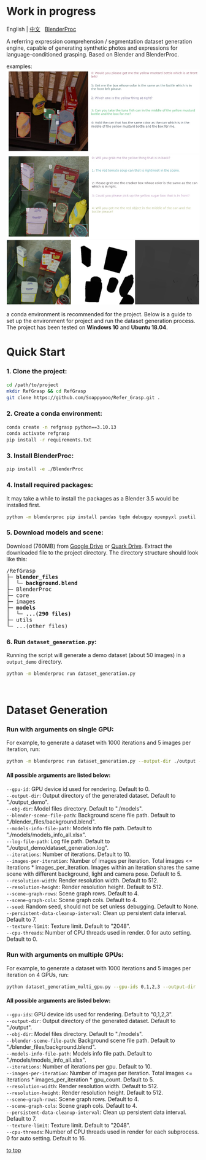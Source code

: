 <a id="top"></a>
# Work in progress
English | [中文](readme_zh.md) &nbsp;
[BlenderProc](https://github.com/DLR-RM/BlenderProc)

A referring expression comprehension / segmentation dataset generation engine,  capable of generating synthetic photos and expressions for language-conditioned grasping. Based on Blender and BlenderProc.

examples:  
![fig1](/images/fig1.jpg "fig1")
![fig2](/images/fig2.jpg "fig2")
![fig3](/images/fig3.png "fig3")

a conda environment is recommended for the project. Below is a guide to set up the environment for project and run the dataset generation process. The project has been tested on **Windows 10** and **Ubuntu 18.04**.
# Quick Start
### 1. Clone the project:
```bash
cd /path/to/project
mkdir RefGrasp && cd RefGrasp
git clone https://github.com/Soappyooo/Refer_Grasp.git .
```
### 2. Create a conda environment:
```bash
conda create -n refgrasp python==3.10.13
conda activate refgrasp
pip install -r requirements.txt
```
### 3. Install BlenderProc:
```bash
pip install -e ./BlenderProc
```
### 4. Install required packages:
It may take a while to install the packages as a Blender 3.5 would be installed first.
```bash
python -m blenderproc pip install pandas tqdm debugpy openpyxl psutil
```
### 5. Download models and scene:
Download (760MB) from [Google Drive](https://drive.google.com/file/d/1tDshqp_SNw9SoH4jtoeFkZu8dhrZSY12/view?usp=sharing) or [Quark Drive](https://pan.quark.cn/s/d94083a37db0). Extract the downloaded file to the project directory. The directory structure should look like this:
<pre>
/RefGrasp  
├─ <b>blender_files</b>
│  └─ <b>background.blend</b>
├─ BlenderProc  
├─ core  
├─ images 
├─ <b>models</b> 
│  └─ <b>...(290 files)</b>
├─ utils
└─ ...(other files)  
</pre>

### 6. Run `dataset_generation.py`:
Running the script will generate a demo dataset (about 50 images) in a `output_demo` directory.
```bash
python -m blenderproc run dataset_generation.py
```
<br>

# Dataset Generation
### Run with arguments on single GPU:
For example, to generate a dataset with 1000 iterations and 5 images per iteration, run:
```bash
python -m blenderproc run dataset_generation.py --output-dir ./output --iterations 1000 --images-per-iteration 5
```
#### All possible arguments are listed below:  
`--gpu-id`: GPU device id used for rendering. Default to 0.  
`--output-dir`: Output directory of the generated dataset. Default to "./output_demo".  
`--obj-dir`: Model files directory. Default to "./models".  
`--blender-scene-file-path`: Background scene file path. Default to "./blender_files/background.blend".  
`--models-info-file-path`: Models info file path. Default to "./models/models_info_all.xlsx".  
`--log-file-path`: Log file path. Default to "./output_demo/dataset_generation.log".  
`--iterations`: Number of iterations. Default to 10.  
`--images-per-iteration`: Number of images per iteration. Total images <= iterations * images_per_iteration. Images within an iteration shares the same scene with different background, light and camera pose. Default to 5.  
`--resolution-width`: Render resolution width. Default to 512.  
`--resolution-height`: Render resolution height. Default to 512.  
`--scene-graph-rows`: Scene graph rows. Default to 4.  
`--scene-graph-cols`: Scene graph cols. Default to 4.  
`--seed`: Random seed, should not be set unless debugging. Default to None.  
`--persistent-data-cleanup-interval`: Clean up persistent data interval. Default to 7.  
`--texture-limit`: Texture limit. Default to "2048".  
`--cpu-threads`: Number of CPU threads used in render. 0 for auto setting. Default to 0.  

### Run with arguments on multiple GPUs:
For example, to generate a dataset with 1000 iterations and 5 images per iteration on 4 GPUs, run:
```bash
python dataset_generation_multi_gpu.py --gpu-ids 0,1,2,3 --output-dir ./output --iteration 1000 --images-per-iteration 5
```
#### All possible arguments are listed below: 
`--gpu-ids`: GPU device ids used for rendering. Default to "0,1,2,3".  
`--output-dir`: Output directory of the generated dataset. Default to "./output".  
`--obj-dir`: Model files directory. Default to "./models".  
`--blender-scene-file-path`: Background scene file path. Default to "./blender_files/background.blend".  
`--models-info-file-path`: Models info file path. Default to "./models/models_info_all.xlsx".   
`--iterations`: Number of iterations per gpu. Default to 10.  
`--images-per-iteration`: Number of images per iteration. Total images <= iterations * images_per_iteration * gpu_count. Default to 5.  
`--resolution-width`: Render resolution width. Default to 512.  
`--resolution-height`: Render resolution height. Default to 512.  
`--scene-graph-rows`: Scene graph rows. Default to 4.  
`--scene-graph-cols`: Scene graph cols. Default to 4.   
`--persistent-data-cleanup-interval`: Clean up persistent data interval. Default to 7.  
`--texture-limit`: Texture limit. Default to "2048".  
`--cpu-threads`: Number of CPU threads used in render for each subprocess. 0 for auto setting. Default to 16. 


[to top](#top)